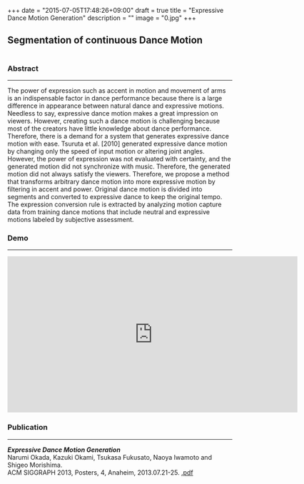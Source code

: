 +++
date = "2015-07-05T17:48:26+09:00"
draft = true
title = "Expressive Dance Motion Generation"
description = ""
image = "0.jpg"
+++

## Segmentation of continuous Dance Motion
<div class="embedded-image-wrapper">
    <div class="embedded-image-container">
        <img src="../../img/projects/0.jpg" alt="" />
    </div>
</div>

### Abstract
---
The power of expression such as accent in motion and movement of arms is an indispensable factor in dance performance because there is a large difference in appearance between natural dance and expressive motions. Needless to say, expressive dance motion makes a great impression on viewers. However, creating such a dance motion is challenging because most of the creators have little knowledge about dance performance. Therefore, there is a demand for a system that generates expressive dance motion with ease. Tsuruta et al. [2010] generated expressive dance motion by changing only the speed of input motion or altering joint angles. However, the power of expression was not evaluated with certainty, and the generated motion did not synchronize with music. Therefore, the generated motion did not always satisfy the viewers.
Therefore, we propose a method that transforms arbitrary dance motion into more expressive motion by filtering in accent and power. Original dance motion is divided into segments and converted to expressive dance to keep the original tempo. The expression conversion rule is extracted by analyzing motion capture data from training dance motions that include neutral and expressive motions labeled by subjective assessment.


### Demo
---
<div class="embedded-image-wrapper">
    <div class="embedded-image-container">
        <iframe width="650" height="350" src="https://www.youtube.com/embed/1zRfETCZaho" frameborder="0" allowfullscreen></iframe>
    </div>
</div>


### Publication
---
<div class="publication">
<p>
<b><i>Expressive Dance Motion Generation</i></b><br>
Narumi Okada, Kazuki Okami, Tsukasa Fukusato, Naoya Iwamoto and Shigeo Morishima.<br>
ACM SIGGRAPH 2013, Posters, 4, Anaheim, 2013.07.21-25.
<a href=""><i class="fa fa-file-pdf-o text-primary"></i>.pdf</a><br>
</div>
